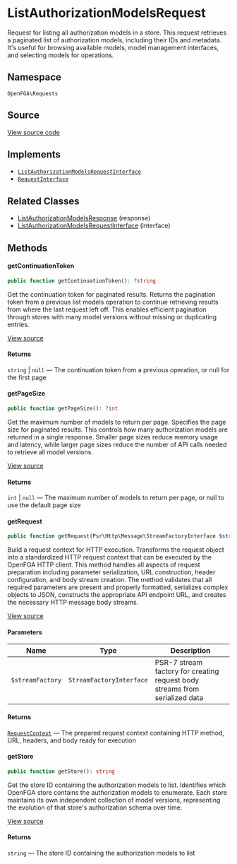 # ListAuthorizationModelsRequest

Request for listing all authorization models in a store. This request retrieves a paginated list of authorization models, including their IDs and metadata. It&#039;s useful for browsing available models, model management interfaces, and selecting models for operations.

## Namespace
`OpenFGA\Requests`

## Source
[View source code](https://github.com/evansims/openfga-php/blob/main/src/Requests/ListAuthorizationModelsRequest.php)

## Implements
* [`ListAuthorizationModelsRequestInterface`](ListAuthorizationModelsRequestInterface.md)
* [`RequestInterface`](RequestInterface.md)

## Related Classes
* [ListAuthorizationModelsResponse](Responses/ListAuthorizationModelsResponse.md) (response)
* [ListAuthorizationModelsRequestInterface](Requests/ListAuthorizationModelsRequestInterface.md) (interface)



## Methods

                                                            
#### getContinuationToken


```php
public function getContinuationToken(): ?string
```

Get the continuation token for paginated results. Returns the pagination token from a previous list models operation to continue retrieving results from where the last request left off. This enables efficient pagination through stores with many model versions without missing or duplicating entries.

[View source](https://github.com/evansims/openfga-php/blob/main/src/Requests/ListAuthorizationModelsRequest.php#L54)


#### Returns
`string` &#124; `null` — The continuation token from a previous operation, or null for the first page
#### getPageSize


```php
public function getPageSize(): ?int
```

Get the maximum number of models to return per page. Specifies the page size for paginated results. This controls how many authorization models are returned in a single response. Smaller page sizes reduce memory usage and latency, while larger page sizes reduce the number of API calls needed to retrieve all model versions.

[View source](https://github.com/evansims/openfga-php/blob/main/src/Requests/ListAuthorizationModelsRequest.php#L63)


#### Returns
`int` &#124; `null` — The maximum number of models to return per page, or null to use the default page size
#### getRequest


```php
public function getRequest(Psr\Http\Message\StreamFactoryInterface $streamFactory): OpenFGA\Network\RequestContext
```

Build a request context for HTTP execution. Transforms the request object into a standardized HTTP request context that can be executed by the OpenFGA HTTP client. This method handles all aspects of request preparation including parameter serialization, URL construction, header configuration, and body stream creation. The method validates that all required parameters are present and properly formatted, serializes complex objects to JSON, constructs the appropriate API endpoint URL, and creates the necessary HTTP message body streams.

[View source](https://github.com/evansims/openfga-php/blob/main/src/Requests/ListAuthorizationModelsRequest.php#L72)

#### Parameters
| Name | Type | Description |
|------|------|-------------|
| `$streamFactory` | `StreamFactoryInterface` | PSR-7 stream factory for creating request body streams from serialized data |

#### Returns
[`RequestContext`](Network/RequestContext.md) — The prepared request context containing HTTP method, URL, headers, and body ready for execution
#### getStore


```php
public function getStore(): string
```

Get the store ID containing the authorization models to list. Identifies which OpenFGA store contains the authorization models to enumerate. Each store maintains its own independent collection of model versions, representing the evolution of that store&#039;s authorization schema over time.

[View source](https://github.com/evansims/openfga-php/blob/main/src/Requests/ListAuthorizationModelsRequest.php#L91)


#### Returns
`string` — The store ID containing the authorization models to list
